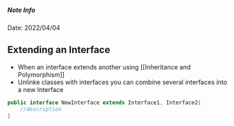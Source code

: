 ##### Note Info
Date: 2022/04/04
## Extending an Interface
- When an interface extends another using [[Inheritance and Polymorphism]]
- Unlinke classes with interfaces you can combine several interfaces into a new Interface
```java
public interface NewInterface extends Interface1, Interface2{
	//description
}
```
